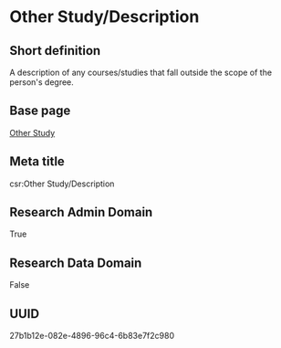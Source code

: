 # Other Study/Description
## Short definition
A description of any courses/studies that fall outside the scope of the person's degree.
## Base page
[Other Study](../../Objects/Other%20Study.md)
## Meta title
csr:Other Study/Description
## Research Admin Domain
True
## Research Data Domain
False
## UUID
27b1b12e-082e-4896-96c4-6b83e7f2c980
